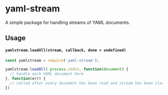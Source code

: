 # yaml-stream

A simple package for handling streams of YAML documents.

## Usage

#### `yamlstream.loadAll(stream, callback, done = undefined)`

```js
const yamlstream = require('yaml-stream');

yamlstream.loadAll( process.stdin, function(document) {
  // handle each YAML document here
}, function(err) {
  // called after every document has been read and stream has been closed
})
```
